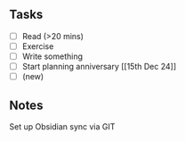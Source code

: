 ## Tasks

 - [ ] Read (>20 mins)
 - [ ] Exercise
 - [ ] Write something
 - [ ] Start planning anniversary [[15th Dec 24]]
 - [ ] (new)

## Notes

Set up Obsidian sync via GIT
